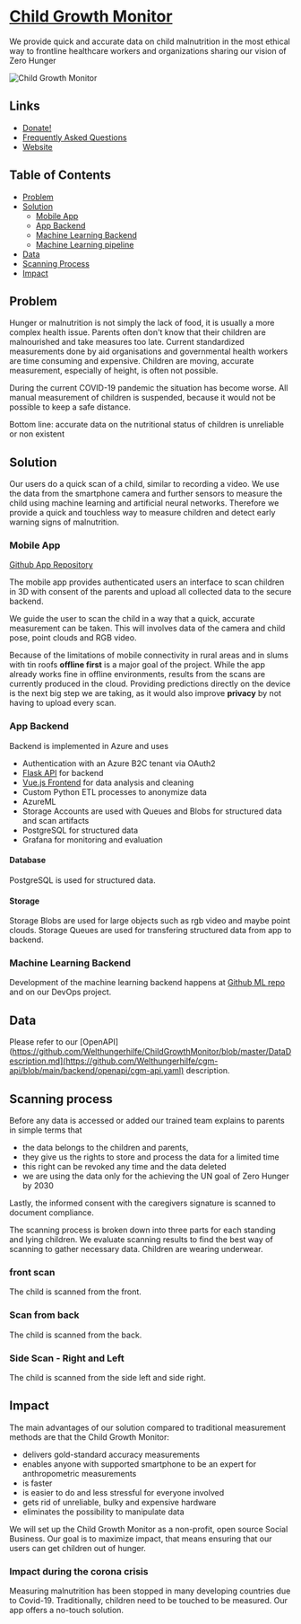 # [Child Growth Monitor](https://ChildGrowthMonitor.org)

We provide quick and accurate data on child malnutrition in the most ethical way to frontline healthcare workers and organizations sharing our vision of Zero Hunger

![Child Growth Monitor](res/header.png)

## Links

- [Donate!](https://welthungerhilfe.de/child-growth-monitor-donation)
- [Frequently Asked Questions](https://github.com/Welthungerhilfe/ChildGrowthMonitor/blob/master/FAQ.md)
- [Website](https://ChildGrowthMonitor.org)

## Table of Contents
<!-- TOC depthFrom:1 depthTo:3 withLinks:1 updateOnSave:1 orderedList:0 -->

- [Problem](#problem)
- [Solution](#solution)
  - [Mobile App](#mobile-app)
  - [App Backend](#app-backend)
  - [Machine Learning Backend](#machine-learning-backend)
  - [Machine Learning pipeline](#machine-learning-pipeline)
- [Data](#data)
- [Scanning Process](#scanning-process)
- [Impact](#impact)

<!-- /TOC -->


## Problem

Hunger or malnutrition is not simply the lack of food, it is usually a more complex health issue.
Parents often don't know that their children are malnourished and take measures too late.
Current standardized measurements done by aid organisations and governmental health workers are time consuming and expensive.
Children are moving, accurate measurement, especially of height, is often not possible.

During the current COVID-19 pandemic the situation has become worse. All manual measurement of children is suspended, because it would not be possible to keep a safe distance.

Bottom line: accurate data on the nutritional status of children is unreliable or non existent

## Solution

Our users do a quick scan of a child, similar to recording a video. We use the data from the smartphone camera and further sensors to measure the child using machine learning and artificial neural networks. Therefore we provide a quick and touchless way to measure children and detect early warning signs of malnutrition.

### Mobile App

[Github App Repository](https://github.com/Welthungerhilfe/cgm-scanner)

The mobile app provides authenticated users an interface to scan children in 3D with consent of the parents and upload all collected data to the secure backend.

We guide the user to scan the child in a way that a quick, accurate measurement can be taken. This will involves data of the camera and child pose, point clouds and RGB video.

Because of the limitations of mobile connectivity in rural areas and in slums with tin roofs **offline first** is a major goal of the project. While the app already works fine in offline environments, results from the scans are currently produced in the cloud. Providing predictions directly on the device is the next big step we are taking, as it would also improve **privacy** by not having to upload every scan.

### App Backend

Backend is implemented in Azure and uses

- Authentication with an Azure B2C tenant via OAuth2
- [Flask API](https://github.com/Welthungerhilfe/cgm-api) for backend
- [Vue.js Frontend](https://github.com/Welthungerhilfe/cgm-tagging-tool) for data analysis and cleaning
- Custom Python ETL processes to anonymize data
- AzureML
- Storage Accounts are used with Queues and Blobs for structured data and scan artifacts
- PostgreSQL for structured data
- Grafana for monitoring and evaluation

#### Database

PostgreSQL is used for structured data.

#### Storage

Storage Blobs are used for large objects such as rgb video and maybe point clouds.
Storage Queues are used for transfering structured data from app to backend.

### Machine Learning Backend

Development of the machine learning backend happens at [Github ML repo](https://github.com/Welthungerhilfe/cgm-ml) and on our DevOps project.

## Data

Please refer to our [OpenAPI](https://github.com/Welthungerhilfe/ChildGrowthMonitor/blob/master/DataDescription.md](https://github.com/Welthungerhilfe/cgm-api/blob/main/backend/openapi/cgm-api.yaml) description.

## Scanning process

Before any data is accessed or added our trained team explains to parents in simple terms that

- the data belongs to the children and parents,
- they give us the rights to store and process the data for a limited time
- this right can be revoked any time and the data deleted
- we are using the data only for the achieving the UN goal of Zero Hunger by 2030

Lastly, the informed consent with the caregivers signature is scanned to document compliance.

The scanning process is broken down into three parts for each standing and lying children. We evaluate scanning results to find the best way of scanning to gather necessary data. Children are wearing underwear.

### front scan

The child is scanned from the front.

### Scan from back

The child is scanned from the back.

### Side Scan - Right and Left

The child is scanned from the side left and side right.

## Impact

The main advantages of our solution compared to traditional measurement methods are that the Child Growth Monitor:

- delivers gold-standard accuracy measurements
- enables anyone with supported smartphone to be an expert for anthropometric measurements
- is faster
- is easier to do and less stressful for everyone involved
- gets rid of unreliable, bulky and expensive hardware
- eliminates the possibility to manipulate data

We will set up the Child Growth Monitor as a non-profit, open source Social Business. Our goal is to maximize impact, that means ensuring that our users can get children out of hunger.

### Impact during the corona crisis

Measuring malnutrition has been stopped in many developing countries due to Covid-19. Traditionally, children need to be touched to be measured. Our app offers a no-touch solution.
